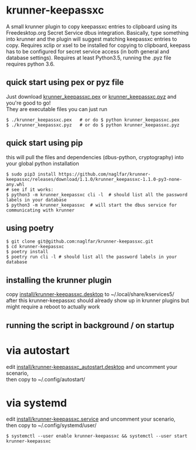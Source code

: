 # krunner-keepassxc

A small krunner plugin to copy keepassxc entries to clipboard using its Freedesktop.org Secret Service dbus integration.
Basically, type something into krunner and the plugin will suggest matching keepassxc entries to copy.
Requires xclip or xsel to be installed for copying to clipboard, keepass has to be configured for secret service access (in both general and database settings).
Requires at least Python3.5, running the .pyz file requires python 3.6.

## quick start using pex or pyz file ##
Just download [krunner_keepassxc.pex](https://github.com/naglfar/krunner-keepassxc/releases/download/1.1.0/krunner_keepassxc.pex) or [krunner_keepassxc.pyz](https://github.com/naglfar/krunner-keepassxc/releases/download/1.1.0/krunner_keepassxc.pyz) and you're good to go!  
They are executable files you can just run
```
$ ./krunner_keepassxc.pex	# or do $ python krunner_keepassxc.pex
$ ./krunner_keepassxc.pyz	# or do $ python krunner_keepassxc.pyz
```

## quick start using pip ##
this will pull the files and dependencies (dbus-python, cryptography) into your global python installation
```
$ sudo pip3 install https://github.com/naglfar/krunner-keepassxc/releases/download/1.1.0/krunner_keepassxc-1.1.0-py3-none-any.whl
# see if it works:
$ python3 -m krunner_keepassxc cli -l  # should list all the password labels in your database
$ python3 -m krunner_keepassxc  # will start the dbus service for communicating with krunner
```

## using poetry ## 
```
$ git clone git@github.com:naglfar/krunner-keepassxc.git
$ cd krunner-keepassxc
$ poetry install
$ poetry run cli -l # should list all the password labels in your database
```

## installing the krunner plugin  ##
copy [install/krunner-keepassxc.desktop](install/krunner-keepassxc.desktop) to ~/.local/share/kservices5/  
after this krunner-keepassxc should already show up in krunner plugins but might require a reboot to actually work

## running the script in background / on startup ##
# via autostart
edit [install/krunner-keepassxc_autostart.desktop](install/krunner-keepassxc_autostart.desktop) and uncomment your scenario,  
then copy to ~/.config/autostart/
# via systemd
edit [install/krunner-keepassxc.service](install/krunner-keepassxc.service) and uncomment your scenario,  
then copy to ~/.config/systemd/user/
```
$ systemctl --user enable krunner-keepassxc && systemctl --user start krunner-keepassxc
```
